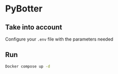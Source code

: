 # PyBotter

## Take into account

Configure your `.env` file with the parameters needed

## Run

``` bash
Docker compose up -d
```

